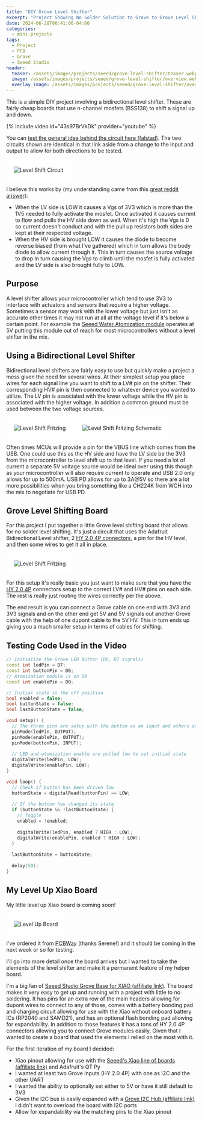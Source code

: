 ```yaml
---
title: "DIY Grove Level Shifter"
excerpt: "Project Showing No Solder Solution to Grove to Grove Level Shifting"
date: 2024-06-28T06:41:00-04:00
categories:
  - mini-projects
tags:
  - Project
  - PCB
  - Grove
  - Seeed Studio
header:
  teaser: /assets/images/projects/seeed/grove-level-shifter/teaser.webp
  image: /assets/images/projects/seeed/grove-level-shifter/overview.webp
  overlay_image: /assets/images/projects/seeed/grove-level-shifter/overview.webp
---
```


This is a simple DIY project involving a bidirectional level shifter. These are fairly cheap boards that use n-channel mosfets (BSS138) to shift a signal up and down.

{% include video id="43s97BrVkDk" provider="youtube" %}

You can [test the general idea behind the circuit here (falstad)](https://www.falstad.com/circuit/circuitjs.html?ctz=CQAgjCAMB0l3BWcMBMcUHYMGZIA4UA2ATmIxAUgoqoQFMBaMMAKADdxCrttDOrMKKMIAs3aNmFUYCdiB58F83iEFSQY6tKjRZAc2WKVS3niksDYLof7zCZ6SwBmqzWAx8UmtdiFhdOpAoLABOrlTufFYRHsJgcKG2aiheqhhCEfCQiSgInuk2apnwLAAyqqnJqbgi6k4AhgA2AM508hJQLACyqnlpQrmKkLUCuiwA7raRSQXZk2IxfAv9nT0ihLVq67U1wihj5SLE+UJHQyPCDS1tSNlhZysIsUXIJfdwK9srxQn3eIsaD7TYrODT-cCxETgnx+AIwIIWQHcFTLUzmAxPIx8TF2BydDg4pQ4l5UTS3KRjDiolEfEmA9qSbQyFhAA). The two circuits shown are identical in that link aside from a change to the input and output to allow for both directions to be tested.

<img src="{{ site.url }}{{ site.baseurl }}/assets/images/projects/seeed/grove-level-shifter/level-shift-circuit.webp" alt="Level Shift Circuit" style="padding: 20px; background-color: #FFF;">

I believe this works by (my understanding came from this [great reddit answer](https://www.reddit.com/r/AskElectronics/comments/npwl0t/comment/h0c2sfj/)):
- When the LV side is LOW it causes a Vgs of 3V3 which is more than the 1V5 needed to fully activate the mosfet. Once activated it causes current to flow and pulls the HV side down as well. When it's high the Vgs is 0 so current doesn't conduct and with the pull up resistors both sides are kept at their respected voltage.
- When the HV side is brought LOW it causes the diode to become reverse biased (from what I've gathered) which in turn allows the body diode to allow current through it. This in turn causes the source voltage to drop in turn causing the Vgs to climb until the mosfet is fully activated and the LV side is also brought fully to LOW.

## Purpose

A level shifter allows your microcontroller which tend to use 3V3 to interface with actuators and sensors that require a higher voltage. Sometimes a sensor may work with the lower voltage but just isn't as accurate other times it may not run at all at the voltage level if it's below a certain point. For example the [Seeed Water Atomization module](https://www.seeedstudio.com/Grove-Water-Atomization-v1-0.html) operates at 5V putting this module out of reach for most microcontrollers without a level shifter in the mix.

## Using a Bidirectional Level Shifter

Bidirectional level shifters are fairly easy to use but quickly make a project a mess given the need for several wires. At their simplest setup you place wires for each signal line you want to shift to a LV# pin on the shifter. Their corresponding HV# pin is then connected to whatever device you wanted to utilize. The LV pin is associated with the lower voltage while the HV pin is associated with the higher voltage. In addition a common ground must be used between the two voltage sources.

<img src="{{ site.url }}{{ site.baseurl }}/assets/images/projects/seeed/grove-level-shifter/level-shift-fritzing.webp" alt="Level Shift Fritzing" style="padding: 20px; background-color: #FFF;">

<img src="{{ site.url }}{{ site.baseurl }}/assets/images/projects/seeed/grove-level-shifter/level-shift-fritzing-schematic.webp" alt="Level Shift Fritzing Schematic" style="padding: 20px; background-color: #FFF;">

Often times MCUs will provide a pin for the VBUS line which comes from the USB. One could use this as the HV side and have the LV side be the 3V3 from the microcontroller to level shift up to that level. If you need a lot of current a separate 5V voltage source would be ideal over using this though as your microcontroller will also require current to operate and USB 2.0 only allows for up to 500mA. USB PD allows for up to 3A@5V so there are a lot more possibilities when you bring something like a CH224K from WCH into the mix to negotiate for USB PD.

## Grove Level Shifting Board

For this project I put together a little Grove level shifting board that allows for no solder level shifting. It's just a circuit that uses the Adafruit Bidirectional Level shifter, 2 [HY 2.0 4P connectors](https://www.lcsc.com/products/Wire-To-Board-Connector_11068.html), a pin for the HV level, and then some wires to get it all in place.

<img src="{{ site.url }}{{ site.baseurl }}/assets/images/projects/seeed/grove-level-shifter/level-shift-fritzing.webp" alt="Level Shift Fritzing" style="padding: 20px; background-color: #FFF;">

For this setup it's really basic you just want to make sure that you have the [HY 2.0 4P](https://www.lcsc.com/products/Wire-To-Board-Connector_11068.html) connectors setup to the correct LV# and HV# pins on each side. The rest is really just routing the wires correctly per the above. 

The end result is you can connect a Grove cable on one end with 3V3 and 3V3 signals and on the other end get 5V and 5V signals out another Grove cable with the help of one dupont cable to the 5V HV. This in turn ends up giving you a much smaller setup in terms of cables for shifting.

## Testing Code Used in the Video

```c++
// Initialize the Grove LED Button (D6, D7 signals)
const int ledPin = D7;
const int buttonPin = D6;
// Atomization module is on D0
const int enablePin = D0;

// Initial state in the off position
bool enabled = false;
bool buttonState = false;
bool lastButtonState = false;

void setup() {
  // The three pins are setup with the button as an input and others as output
  pinMode(ledPin, OUTPUT);
  pinMode(enablePin, OUTPUT);
  pinMode(buttonPin, INPUT);
  
  // LED and atomization enable are pulled low to set initial state
  digitalWrite(ledPin, LOW);
  digitalWrite(enablePin, LOW);
}

void loop() {
  // Check if button has been driven low
  buttonState = digitalRead(buttonPin) == LOW;
  
  // If the button has changed its state
  if (buttonState && !lastButtonState) {
    // Toggle 
    enabled = !enabled;
    
    digitalWrite(ledPin, enabled ? HIGH : LOW);
    digitalWrite(enablePin, enabled ? HIGH : LOW);
  }
  
  lastButtonState = buttonState;
  
  delay(50);
}
```

## My Level Up Xiao Board

My little level up Xiao board is coming soon!

<img src="{{ site.url }}{{ site.baseurl }}/assets/images/projects/seeed/grove-level-shifter/level-up-board.webp" alt="Level Up Board" style="padding: 20px; background-color: #FFF;">

I've ordered it from [PCBWay](https://pcbway.com/g/9mk3Jz) (thanks Serene!) and it should be coming in the next week or so for testing.

I'll go into more detail once the board arrives but I wanted to take the elements of the level shifter and make it a permanent feature of my helper board.

I'm a big fan of [Seeed Studio Grove Base for XIAO (affiliate link)](https://www.seeedstudio.com/Grove-Shield-for-Seeeduino-XIAO-p-4621.html?sensecap_affiliate=vkN9MXE&referring_service=link). The board makes it very easy to get up and running with a project with little to no soldering. It has pins for an extra row of the main headers allowing for dupont wires to connect to any of those, comes with a battery bonding pad and charging circuit allowing for use with the Xiao without onboard battery ICs (RP2040 and SAMD21), and has an optional flash bonding pad allowing for expandability. In addition to those features it has a tons of HY 2.0 4P connectors allowing you to connect Grove modules easily. Given that I wanted to create a board that used the elements I relied on the most with it.

For the first iteration of my board I decided:
- Xiao pinout allowing for use with the [Seeed's Xiao line of boards (affiliate link)](https://www.seeedstudio.com/xiao-series-page?sensecap_affiliate=vkN9MXE&referring_service=link) and Adafruit's QT Py
- I wanted at least two Grove inputs (HY 2.0 4P) with one as I2C and the other UART
- I wanted the ability to optionally set either to 5V or have it still default to 3V3
- Given the I2C bus is easily expanded with a [Grove I2C Hub (affiliate link)](https://www.seeedstudio.com/Grove-I2C-Hub-6-Port-p-4349.html?sensecap_affiliate=vkN9MXE&referring_service=link) I didn't want to overload the board with I2C ports
- Allow for expandability via the matching pins to the Xiao pinout


